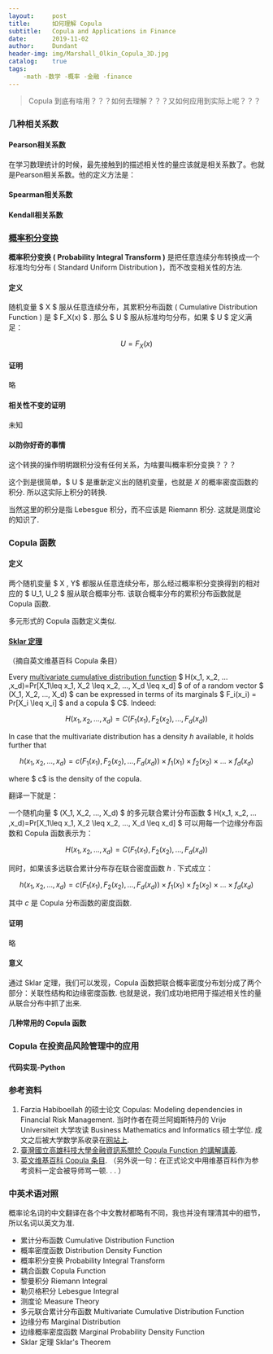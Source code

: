 ```yaml
---
layout:     post
title:      如何理解 Copula
subtitle:   Copula and Applications in Finance
date:       2019-11-02
author:     Dundant
header-img: img/Marshall_Olkin_Copula_3D.jpg
catalog:    true
tags:
    -math -数学 -概率 -金融 -finance
---
```


> Copula 到底有啥用？？？如何去理解？？？又如何应用到实际上呢？？？

### 几种相关系数
#### Pearson相关系数
在学习数理统计的时候，最先接触到的描述相关性的量应该就是相关系数了。也就是Pearson相关系数。他的定义方法是：

#### Spearman相关系数

#### Kendall相关系数

### [概率积分变换](https://en.wikipedia.org/wiki/Probability_integral_transform)

**概率积分变换 ( Probability Integral Transform )** 是把任意连续分布转换成一个标准均匀分布 ( Standard Uniform Distribution )，而不改变相关性的方法.  

#### 定义

随机变量 $ X $ 服从任意连续分布，其累积分布函数 ( Cumulative Distribution Function ) 是 $ F_X(x) $ .  那么 $ U $ 服从标准均匀分布，如果 $ U $ 定义满足：


$$
U = F_X(x)
$$



#### 证明

略

#### 相关性不变的证明

未知

#### 以防你好奇的事情

这个转换的操作明明跟积分没有任何关系，为啥要叫概率积分变换？？？

这个到是很简单，$ U $ 是重新定义出的随机变量，也就是 $X$ 的概率密度函数的积分.  所以这实际上积分的转换.

当然这里的积分是指 Lebesgue 积分，而不应该是 Riemann 积分.  这就是测度论的知识了.

### Copula 函数

#### 定义

两个随机变量 $ X , Y$ 都服从任意连续分布，那么经过概率积分变换得到的相对应的 $ U_1, U_2 $ 服从联合概率分布.  该联合概率分布的累积分布函数就是 Copula 函数.

多元形式的 Copula 函数定义类似.

#### [Sklar 定理](https://en.wikipedia.org/wiki/Copula_(probability_theory)#Sklar's_theorem)

（摘自英文维基百科 Copula 条目）

Every [multivariate cumulative distribution function](https://en.wikipedia.org/wiki/Cumulative_distribution_function#Multivariate_case)  $ H(x_1, x_2, ... ,x_d)=Pr[X_1\leq x_1, X_2 \leq x_2, ..., X_d \leq x_d] $  of of a random vector $ (X_1, X_2, ..., X_d) $ can be expressed in terms of its marginals $ F_i(x_i) = Pr[X_i \leq x_i] $ and a copula $ C$. Indeed:


$$
H(x_1, x_2, ... ,x_d)=C(F_1(x_1), F_2(x_2), ..., F_d(x_d))
$$


In case that the multivariate distribution has a density $h$ available, it holds further that


$$
h(x_1, x_2, ... ,x_d)=
c(F_1(x_1), F_2(x_2), ..., F_d(x_d)) \times f_1(x_1) \times f_2(x_2) \times \dots \times f_d(x_d)
$$

where $ c$ is the density of the copula.

翻译一下就是：

一个随机向量 $ (X_1, X_2, ..., X_d) $ 的多元联合累计分布函数 $ H(x_1, x_2, ... ,x_d)=Pr[X_1\leq x_1, X_2 \leq x_2, ..., X_d \leq x_d] $ 可以用每一个边缘分布函数和 Copula 函数表示为：


$$
H(x_1, x_2, ... ,x_d)=C(F_1(x_1), F_2(x_2), ..., F_d(x_d))
$$


同时，如果该多远联合累计分布存在联合密度函数 $h$ . 下式成立：


$$
h(x_1, x_2, ... ,x_d)=
c(F_1(x_1), F_2(x_2), ..., F_d(x_d)) \times f_1(x_1) \times f_2(x_2) \times \dots \times f_d(x_d)
$$


其中 $c$ 是 Copula 分布函数的密度函数.

#### 证明

略

#### 意义

通过 Sklar 定理，我们可以发现，Copula 函数把联合概率密度分布划分成了两个部分：关联性结构和边缘密度函数.  也就是说，我们成功地把用于描述相关性的量从联合分布中抓了出来.

#### 几种常用的 Copula 函数



### Copula 在投资品风险管理中的应用



#### 代码实现-Python

### 参考资料

1. Farzia Habiboellah 的硕士论文 Copulas: Modeling dependencies in Financial Risk Management. 当时作者在荷兰阿姆斯特丹的 Vrije Universiteit 大学攻读 Business Mathematics and Informatics 硕士学位. 成文之后被大学数学系收录在[网站上](https://www.math.vu.nl/~sbhulai/papers/paper-habiboellah.pdf).
2. [臺灣國立高雄科技大學金融資訊系關於 Copula Function 的講解講義](http://www.fin.kuas.edu.tw/download.php?filename=1910_a2a8d9e7.ppt&dir=community_forum/636&title=copula).
3. [英文维基百科 Copula 条目](https://en.wikipedia.org/wiki/Copula_(probability_theory)). （另外说一句：在正式论文中用维基百科作为参考资料一定会被导师骂一顿. . . ）

### 中英术语对照

概率论名词的中文翻译在各个中文教材都略有不同，我也并没有理清其中的细节，所以名词以英文为准.  

+ 累计分布函数 Cumulative Distribution Function
+ 概率密度函数 Distribution Density Function
+ 概率积分变换 Probability Integral Transform
+ 耦合函数 Copula Function
+ 黎曼积分 Riemann Integral
+ 勒贝格积分 Lebesgue Integral
+ 测度论 Measure Theory
+ 多元联合累计分布函数 Multivariate Cumulative Distribution Function
+ 边缘分布 Marginal Distribution
+ 边缘概率密度函数 Marginal Probability Density Function
+ Sklar 定理 Sklar's Theorem
